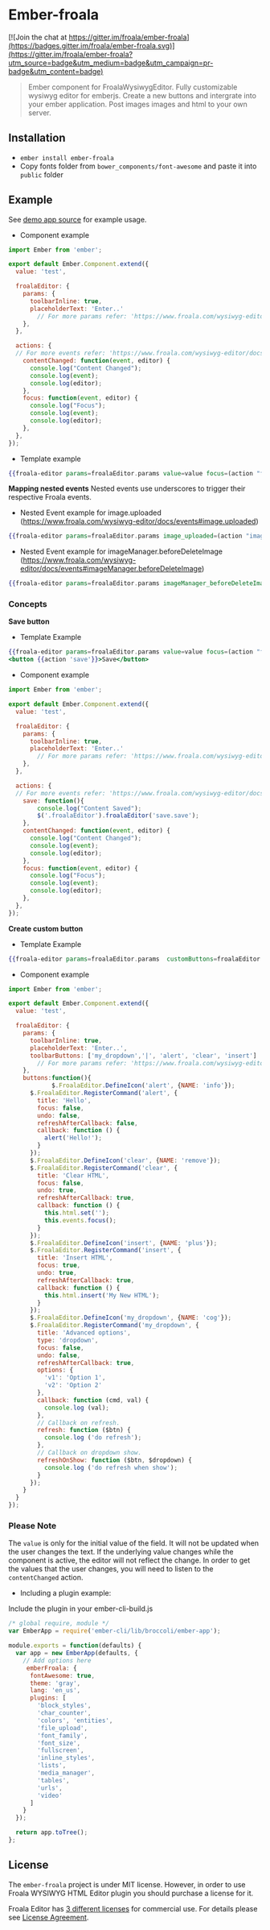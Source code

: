 # Ember-froala

[![Join the chat at https://gitter.im/froala/ember-froala](https://badges.gitter.im/froala/ember-froala.svg)](https://gitter.im/froala/ember-froala?utm_source=badge&utm_medium=badge&utm_campaign=pr-badge&utm_content=badge)

>Ember component for FroalaWysiwygEditor.
Fully customizable wysiwyg editor for emberjs. Create a new buttons and intergrate into your ember application. Post images images and html to your own server. 

## Installation

- `ember install ember-froala`
- Copy fonts folder from `bower_components/font-awesome` and paste it into `public` folder

## Example

See [demo app source](https://github.com/ajackus/ember-froala/tree/master/tests/dummy/app) for example usage.

* Component example

```javascript
import Ember from 'ember';

export default Ember.Component.extend({
  value: 'test',

  froalaEditor: {
    params: {
      toolbarInline: true,
      placeholderText: 'Enter..'
        // For more params refer: 'https://www.froala.com/wysiwyg-editor/docs/options'
    },
  },

  actions: {
  // For more events refer: 'https://www.froala.com/wysiwyg-editor/docs/events'
    contentChanged: function(event, editor) {
      console.log("Content Changed");
      console.log(event);
      console.log(editor);
    },
    focus: function(event, editor) {
      console.log("Focus");
      console.log(event);
      console.log(editor);
    },
  },
});
```

* Template example

```hbs
{{froala-editor params=froalaEditor.params value=value focus=(action "focus") contentChanged=(action "contentChanged")}}
```

**Mapping nested events**
Nested events use underscores to trigger their respective Froala events.

 - Nested Event example for image.uploaded 
   (https://www.froala.com/wysiwyg-editor/docs/events#image.uploaded)

```hbs
{{froala-editor params=froalaEditor.params image_uploaded=(action "image_uploaded")}}
```

 - Nested Event example for imageManager.beforeDeleteImage
   (https://www.froala.com/wysiwyg-editor/docs/events#imageManager.beforeDeleteImage)

```hbs
{{froala-editor params=froalaEditor.params imageManager_beforeDeleteImage=(action "imageManager_beforeDeleteImage")}}
```

### Concepts
**Save button**

 - Template Example

```hbs
{{froala-editor params=froalaEditor.params value=value focus=(action "focus") contentChanged=(action "contentChanged")}}
<button {{action 'save'}}>Save</button>
```

* Component example

```javascript
import Ember from 'ember';

export default Ember.Component.extend({
  value: 'test',

  froalaEditor: {
    params: {
      toolbarInline: true,
      placeholderText: 'Enter..'
        // For more params refer: 'https://www.froala.com/wysiwyg-editor/docs/options'
    },
  },

  actions: {
  // For more events refer: 'https://www.froala.com/wysiwyg-editor/docs/events'
	save: function(){
		console.log("Content Saved");
		$('.froalaEditor').froalaEditor('save.save');
	},
    contentChanged: function(event, editor) {
      console.log("Content Changed");
      console.log(event);
      console.log(editor);
    },
    focus: function(event, editor) {
      console.log("Focus");
      console.log(event);
      console.log(editor);
    },
  },
});
```

**Create custom button**

 - Template Example

```hbs
{{froala-editor params=froalaEditor.params  customButtons=froalaEditor.buttons}}
```

* Component example

```javascript
import Ember from 'ember';

export default Ember.Component.extend({
  value: 'test',

  froalaEditor: {
    params: {
      toolbarInline: true,
      placeholderText: 'Enter..',
      toolbarButtons: ['my_dropdown','|', 'alert', 'clear', 'insert']
        // For more params refer: 'https://www.froala.com/wysiwyg-editor/docs/options'
    },
    buttons:function(){
			$.FroalaEditor.DefineIcon('alert', {NAME: 'info'});
      $.FroalaEditor.RegisterCommand('alert', {
        title: 'Hello',
        focus: false,
        undo: false,
        refreshAfterCallback: false,
        callback: function () {
          alert('Hello!');
        }
      });
      $.FroalaEditor.DefineIcon('clear', {NAME: 'remove'});
      $.FroalaEditor.RegisterCommand('clear', {
        title: 'Clear HTML',
        focus: false,
        undo: true,
        refreshAfterCallback: true,
        callback: function () {
          this.html.set('');
          this.events.focus();
        }
      });
      $.FroalaEditor.DefineIcon('insert', {NAME: 'plus'});
      $.FroalaEditor.RegisterCommand('insert', {
        title: 'Insert HTML',
        focus: true,
        undo: true,
        refreshAfterCallback: true,
        callback: function () {
          this.html.insert('My New HTML');
        }
      });
      $.FroalaEditor.DefineIcon('my_dropdown', {NAME: 'cog'});
      $.FroalaEditor.RegisterCommand('my_dropdown', {
        title: 'Advanced options',
        type: 'dropdown',
        focus: false,
        undo: false,
        refreshAfterCallback: true,
        options: {
          'v1': 'Option 1',
          'v2': 'Option 2'
        },
        callback: function (cmd, val) {
          console.log (val);
        },
        // Callback on refresh.
        refresh: function ($btn) {
          console.log ('do refresh');
        },
        // Callback on dropdown show.
        refreshOnShow: function ($btn, $dropdown) {
          console.log ('do refresh when show');
        }
      });
    }
  }
});
```

### Please Note
The `value` is only for the initial value of the field.
It will not be updated when the user changes the text.
If the underlying value changes while the component is active, the editor will not reflect the change.
In order to get the values that the user changes, you will need to listen to the
`contentChanged` action.

* Including a plugin example:

Include the plugin in your ember-cli-build.js

```javascript
/* global require, module */
var EmberApp = require('ember-cli/lib/broccoli/ember-app');

module.exports = function(defaults) {
  var app = new EmberApp(defaults, {
    // Add options here
     emberFroala: {
      fontAwesome: true,
      theme: 'gray',
      lang: 'en_us',
      plugins: [
        'block_styles',
        'char_counter', 
        'colors', 'entities',
        'file_upload',
        'font_family',
        'font_size',
        'fullscreen',
        'inline_styles',
        'lists',
        'media_manager',
        'tables',
        'urls',
        'video'
      ]
    }
  });

  return app.toTree();
};
```

## License

The `ember-froala` project is under MIT license. However, in order to use Froala WYSIWYG HTML Editor plugin you should purchase a license for it.

Froala Editor has [3 different licenses](http://froala.com/wysiwyg-editor/pricing) for commercial use.
For details please see [License Agreement](http://froala.com/wysiwyg-editor/terms).
